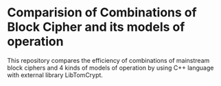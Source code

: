 # Comparision of Combinations of Block Cipher and its models of operation 
 This repository compares the efficiency of combinations of mainstream block ciphers and  4 kinds of models of operation by using C++ language with external library LibTomCrypt.
